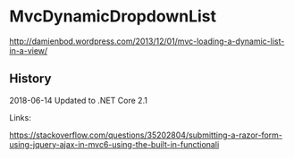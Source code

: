 MvcDynamicDropdownList
======================
http://damienbod.wordpress.com/2013/12/01/mvc-loading-a-dynamic-list-in-a-view/

## History

2018-06-14 Updated to .NET Core 2.1

Links:

https://stackoverflow.com/questions/35202804/submitting-a-razor-form-using-jquery-ajax-in-mvc6-using-the-built-in-functionali
